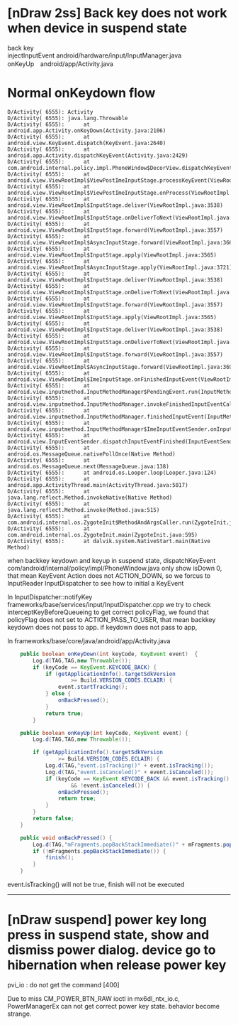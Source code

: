 [nDraw 2ss] Back key does not work when device in suspend state
=====================

back key  
injectInputEvent android/hardware/input/InputManager.java  
onKeyUp　android/app/Activity.java  

Normal onKeydown flow
==============

```
D/Activity( 6555): Activity
D/Activity( 6555): java.lang.Throwable
D/Activity( 6555):      at android.app.Activity.onKeyDown(Activity.java:2106)
D/Activity( 6555):      at android.view.KeyEvent.dispatch(KeyEvent.java:2640)
D/Activity( 6555):      at android.app.Activity.dispatchKeyEvent(Activity.java:2429)
D/Activity( 6555):      at com.android.internal.policy.impl.PhoneWindow$DecorView.dispatchKeyEvent(PhoneWindow.java:1962)
D/Activity( 6555):      at android.view.ViewRootImpl$ViewPostImeInputStage.processKeyEvent(ViewRootImpl.java:3991)
D/Activity( 6555):      at android.view.ViewRootImpl$ViewPostImeInputStage.onProcess(ViewRootImpl.java:3965)
D/Activity( 6555):      at android.view.ViewRootImpl$InputStage.deliver(ViewRootImpl.java:3538)
D/Activity( 6555):      at android.view.ViewRootImpl$InputStage.onDeliverToNext(ViewRootImpl.java:3588)
D/Activity( 6555):      at android.view.ViewRootImpl$InputStage.forward(ViewRootImpl.java:3557)
D/Activity( 6555):      at android.view.ViewRootImpl$AsyncInputStage.forward(ViewRootImpl.java:3664)
D/Activity( 6555):      at android.view.ViewRootImpl$InputStage.apply(ViewRootImpl.java:3565)
D/Activity( 6555):      at android.view.ViewRootImpl$AsyncInputStage.apply(ViewRootImpl.java:3721)
D/Activity( 6555):      at android.view.ViewRootImpl$InputStage.deliver(ViewRootImpl.java:3538)
D/Activity( 6555):      at android.view.ViewRootImpl$InputStage.onDeliverToNext(ViewRootImpl.java:3588)
D/Activity( 6555):      at android.view.ViewRootImpl$InputStage.forward(ViewRootImpl.java:3557)
D/Activity( 6555):      at android.view.ViewRootImpl$InputStage.apply(ViewRootImpl.java:3565)
D/Activity( 6555):      at android.view.ViewRootImpl$InputStage.deliver(ViewRootImpl.java:3538)
D/Activity( 6555):      at android.view.ViewRootImpl$InputStage.onDeliverToNext(ViewRootImpl.java:3588)
D/Activity( 6555):      at android.view.ViewRootImpl$InputStage.forward(ViewRootImpl.java:3557)
D/Activity( 6555):      at android.view.ViewRootImpl$AsyncInputStage.forward(ViewRootImpl.java:3697)
D/Activity( 6555):      at android.view.ViewRootImpl$ImeInputStage.onFinishedInputEvent(ViewRootImpl.java:3857)
D/Activity( 6555):      at android.view.inputmethod.InputMethodManager$PendingEvent.run(InputMethodManager.java:2010)
D/Activity( 6555):      at android.view.inputmethod.InputMethodManager.invokeFinishedInputEventCallback(InputMethodManager.java:1704)
D/Activity( 6555):      at android.view.inputmethod.InputMethodManager.finishedInputEvent(InputMethodManager.java:1695)
D/Activity( 6555):      at android.view.inputmethod.InputMethodManager$ImeInputEventSender.onInputEventFinished(InputMethodManager.java:1987)
D/Activity( 6555):      at android.view.InputEventSender.dispatchInputEventFinished(InputEventSender.java:141)
D/Activity( 6555):      at android.os.MessageQueue.nativePollOnce(Native Method)
D/Activity( 6555):      at android.os.MessageQueue.next(MessageQueue.java:138)
D/Activity( 6555):      at android.os.Looper.loop(Looper.java:124)
D/Activity( 6555):      at android.app.ActivityThread.main(ActivityThread.java:5017)
D/Activity( 6555):      at java.lang.reflect.Method.invokeNative(Native Method)
D/Activity( 6555):      at java.lang.reflect.Method.invoke(Method.java:515)
D/Activity( 6555):      at com.android.internal.os.ZygoteInit$MethodAndArgsCaller.run(ZygoteInit.java:779)
D/Activity( 6555):      at com.android.internal.os.ZygoteInit.main(ZygoteInit.java:595)
D/Activity( 6555):      at dalvik.system.NativeStart.main(Native Method)
```
when backkey keydown and keyup in suspend state,
dispatchKeyEvent com/android/internal/policy/impl/PhoneWindow.java
only show isDown 0, that mean KeyEvent Action does not ACTION_DOWN, so we forcus to InputReader InputDispatcher to see how to initial a KeyEvent

In InputDispatcher::notifyKey frameworks/base/services/input/InputDispatcher.cpp
we try to check interceptKeyBeforeQueueing to get correct policyFlag, we found that policyFlag does not set to ACTION_PASS_TO_USER, that mean backkey keydown does not pass to app. if keydown does not pass to app, 

In frameworks/base/core/java/android/app/Activity.java
```java
    public boolean onKeyDown(int keyCode, KeyEvent event)  {
        Log.d(TAG,TAG,new Throwable());
        if (keyCode == KeyEvent.KEYCODE_BACK) {
            if (getApplicationInfo().targetSdkVersion
                    >= Build.VERSION_CODES.ECLAIR) {
                event.startTracking();
            } else {
                onBackPressed();
            }
            return true;
        }
```

```java
    public boolean onKeyUp(int keyCode, KeyEvent event) {
        Log.d(TAG,TAG,new Throwable());

        if (getApplicationInfo().targetSdkVersion
                >= Build.VERSION_CODES.ECLAIR) {
            Log.d(TAG,"event.isTracking()" + event.isTracking());
            Log.d(TAG,"event.isCanceled()" + event.isCanceled());
            if (keyCode == KeyEvent.KEYCODE_BACK && event.isTracking()
                    && !event.isCanceled()) {
                onBackPressed();
                return true;
            }
        }
        return false;
    }
```

```java
    public void onBackPressed() {
        Log.d(TAG,"mFragments.popBackStackImmediate()" + mFragments.popBackStackImmediate());
        if (!mFragments.popBackStackImmediate()) {
            finish();
        }
    }
```

event.isTracking() will not be true, finish will not be executed


---

[nDraw suspend] power key long press in suspend state, show and dismiss power dialog. device go to hibernation when release power key
===============
pvi_io : do not get the command [400]

Due to miss CM_POWER_BTN_RAW ioctl in mx6dl_ntx_io.c, PowerManagerEx can not get correct power key state. behavior become strange.





